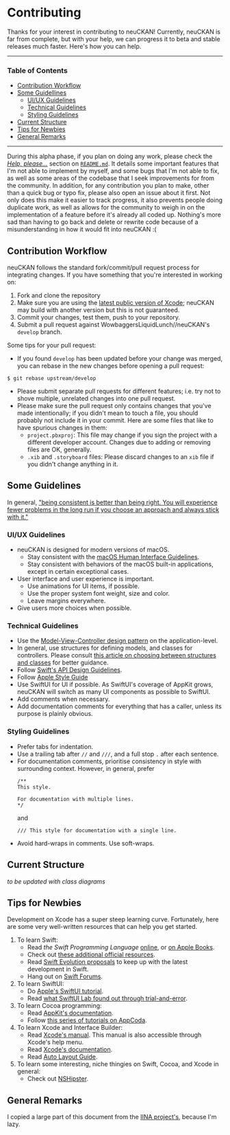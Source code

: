 # Contributing

Thanks for your interest in contributing to neuCKAN! Currently, neuCKAN is far from complete, but with your help, we can progress it to beta and stable releases much faster. Here's how you can help.

---

### Table of Contents

- [Contribution Workflow](#contribution-workflow)
- [Some Guidellines](#some-guidelines)
	- [UI/UX Guidelines](#ui/ux-guidelines)	
	- [Technical Guidelines](#technical-guidelines)
	- [Styling Guidelines](#styling-guidelines)
- [Current Structure](#current-structure)
- [Tips for Newbies](#tips-for-newbies)
- [General Remarks](#general-remarks)

---

During this alpha phase, if you plan on doing any work, please check the [_Help, please..._](README.md#help,-please...) section on [`README.md`](README.md). It details some important features that I'm not able to implement by myself, and some bugs that I'm not able to fix, as well as some areas of the codebase that I seek improvements for from the community. In addition, for any contribution you plan to make, other than a quick bug or typo fix, please also open an issue about it first. Not only does this make it easier to track progress, it also prevents people doing duplicate work, as well as allows for the community to weigh in on the implementation of a feature before it's already all coded up. Nothing's more sad than having to go back and delete or rewrite code because of a misunderstanding in how it would fit into neuCKAN :(

## Contribution Workflow

neuCKAN follows the standard fork/commit/pull request process for integrating changes. If you have something that you're interested in working on:

1. Fork and clone the repository
2. Make sure you are using the [latest public version of Xcode](https://itunes.apple.com/us/app/xcode/id497799835); neuCKAN may build with another version but this is not guaranteed.
3. Commit your changes, test them, push to your repository.
4. Submit a pull request against WowbaggersLiquidLunch//neuCKAN's `develop` branch.

Some tips for your pull request:

- If you found `develop` has been updated before your change was merged, you can rebase in the new changes before opening a pull request:
```console
$ git rebase upstream/develop
```
- Please submit separate pull requests for different features; i.e. try not to shove multiple, unrelated changes into one pull request.
- Please make sure the pull request only contains changes that you've made intentionally; if you didn't mean to touch a file, you should probably not include it in your commit. Here are some files that like to have spurious changes in them:
	- `project.pbxproj`: This file may change if you sign the project with a different developer account. Changes due to adding or removing files are OK, generally.
	- `.xib` and `.storyboard` files: Please discard changes to an `xib` file if you didn't change anything in it.

## Some Guidelines

In general, ["being consistent is better than being right. You will experience fewer problems in the long run if you choose an approach and always stick with it."](https://developer.apple.com/library/archive/documentation/UserExperience/Conceptual/AutolayoutPG/AnatomyofaConstraint.html#//apple_ref/doc/uid/TP40010853-CH9-SW1)

### UI/UX Guidelines

- neuCKAN is designed for modern versions of macOS.
	- Stay consistent with the [macOS Human Interface Guidelines](https://developer.apple.com/design/human-interface-guidelines/macos/).
	- Stay consistent with behaviors of the macOS built-in applications, except in certain exceptional cases.
- User interface and user experience is important.
	- Use animations for UI items, if possible.
	- Use the proper system font weight, size and color.
	- Leave margins everywhere.
- Give users more choices when possible.

### Technical Guidelines

- Use the [Model-View-Controller design pattern](https://developer.apple.com/library/archive/documentation/General/Conceptual/DevPedia-CocoaCore/MVC.html) on the application-level.
- In general, use structures for defining models, and classes for controllers. Please consult [this article on choosing between structures and classes](https://developer.apple.com/documentation/swift/choosing_between_structures_and_classes) for better guidance.
- Follow [Swift's API Design Guidelines](https://swift.org/documentation/api-design-guidelines/).
- Follow [Apple Style Guide](https://help.apple.com/applestyleguide/)
- Use SwiftUI for UI if possible. As SwiftUI's coverage of AppKit grows, neuCKAN will switch as many UI components as possible to SwiftUI.
- Add comments when necessary.
- Add documentation comments for everything that has a caller, unless its purpose is plainly obvious.

### Styling Guidelines

- Prefer tabs for indentation.
- Use a trailing tab after `//` and `///`, and a full stop `.` after each sentence.
- For documentation comments, prioritise consistency in style with surrounding context. However, in general, prefer
	```
	/**
	This style.
	
	For documentation with multiple lines.
	*/
	```
	and
	```
	///	This style for documentation with a single line.
	```
- Avoid hard-wraps in comments. Use soft-wraps.

## Current Structure

_to be updated with class diagrams_

## Tips for Newbies

Development on Xcode has a super steep learning curve. Fortunately, here are some very well-written resources that can help you get started.

1. To learn Swift:
	- Read _the Swift Programming Language_ [online](https://swift.org/documentation/#the-swift-programming-language), or [on Apple Books](https://books.apple.com/us/book/the-swift-programming-language-swift-5-2/id881256329).
	- Check out [these additional official resources](https://developer.apple.com/swift/resources/).
	- Read [Swift Evolution proposals](https://apple.github.io/swift-evolution/) to keep up with the latest development in Swift.
	- Hang out on [Swift Forums](https://forums.swift.org).
2. To learn SwiftUI:
	- Do [Apple's SwiftUI tutorial](https://developer.apple.com/tutorials/SwiftUI/tutorials).
	- Read [what SwiftUI Lab found out through trial-and-error](https://swiftui-lab.com).
3. To learn Cocoa programming:
	- Read [AppKit's documentation](https://developer.apple.com/documentation/appkit).
	- Follow [this series of tutorials on AppCoda](https://www.appcoda.com/macos-programming/).
4. To learn Xcode and Interface Builder:
	- Read [Xcode's manual](https://help.apple.com/xcode/mac/current/index.html). This manual is also accessible through Xcode's help menu.
	- Read [Xcode's documentation](https://developer.apple.com/documentation/xcode).
	- Read [Auto Layout Guide](https://developer.apple.com/library/archive/documentation/UserExperience/Conceptual/AutolayoutPG/index.html).
5. To learn some interesting, niche thingies on Swift, Cocoa, and Xcode in general: 
	- Check out [NSHipster](https://nshipster.com).

## General Remarks

I copied a large part of this document from the [IINA project's](https://github.com/iina/iina/blob/develop/CONTRIBUTING.md), because I'm lazy.
